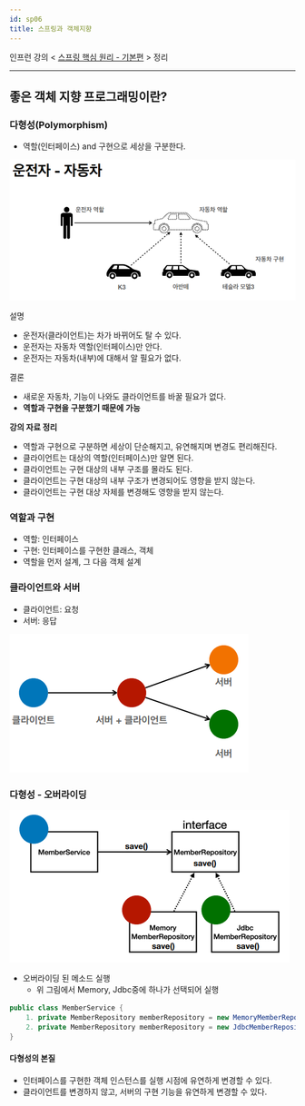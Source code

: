```yaml
---
id: sp06
title: 스프링과 객체지향
---
```


인프런 강의 < [스프링 핵심 원리 - 기본편](https://www.inflearn.com/course/%EC%8A%A4%ED%94%84%EB%A7%81-%ED%95%B5%EC%8B%AC-%EC%9B%90%EB%A6%AC-%EA%B8%B0%EB%B3%B8%ED%8E%B8/dashboard) > 정리

---

## 좋은 객체 지향 프로그래밍이란?

### 다형성(Polymorphism)
- 역할(인터페이스) and 구현으로 세상을 구분한다.

![예시](sp01.png)

설명
- 운전자(클라이언트)는 차가 바뀌어도 탈 수 있다.
- 운전자는 자동차 역할(인터페이스)만 안다.
- 운전자는 자동차(내부)에 대해서 알 필요가 없다.

결론
- 새로운 자동차, 기능이 나와도 클라이언트를 바꿀 필요가 없다.
- **역할과 구현을 구분했기 때문에 가능**

**강의 자료 정리**
- 역할과 구현으로 구분하면 세상이 단순해지고, 유연해지며 변경도 편리해진다.
- 클라이언트는 대상의 역할(인터페이스)만 알면 된다.
- 클라이언트는 구현 대상의 내부 구조를 몰라도 된다.
- 클라이언트는 구현 대상의 내부 구조가 변경되어도 영향을 받지 않는다.
- 클라이언트는 구현 대상 자체를 변경해도 영향을 받지 않는다.

### 역할과 구현
- 역할: 인터페이스
- 구현: 인터페이스를 구현한 클래스, 객체
- 역할을 먼저 설계, 그 다음 객체 설계

### 클라이언트와 서버

- 클라이언트: 요청
- 서버: 응답

![client-server](sp02.png)

### 다형성 - 오버라이딩
![spring-client-server](sp03.png)

- 오버라이딩 된 메소드 실행
    - 위 그림에서 Memory, Jdbc중에 하나가 선택되어 실행

```java
public class MemberService {
    1. private MemberRepository memberRepository = new MemoryMemberRepository();
    2. private MemberRepository memberRepository = new JdbcMemberRepository();
}
```

#### 다형성의 본질
- 인터페이스를 구현한 객체 인스턴스를 실행 시점에 유연하게 변경할 수 있다.
- 클라이언트를 변경하지 않고, 서버의 구현 기능을 유연하게 변경할 수 있다.

